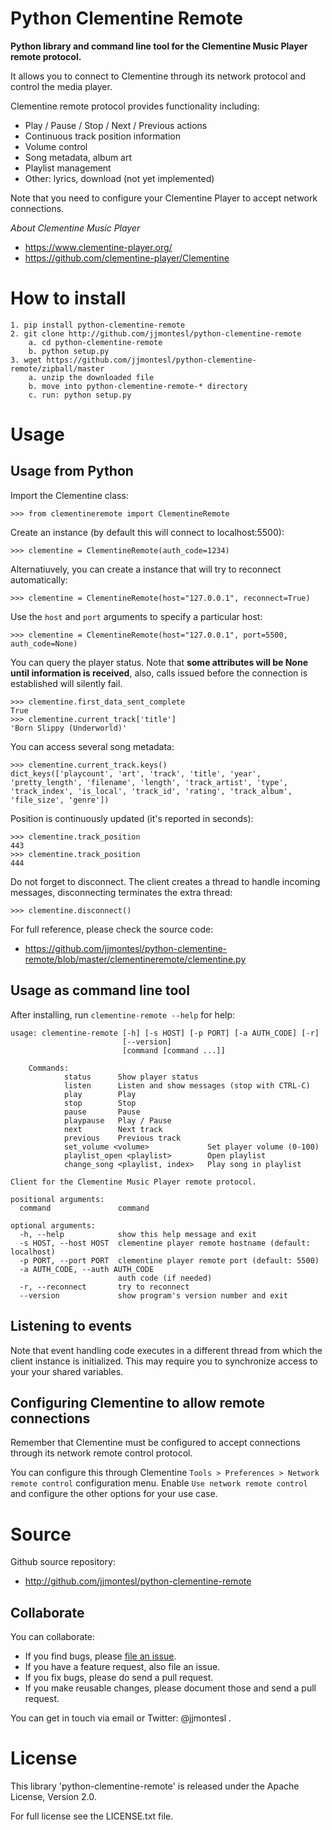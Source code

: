 Python Clementine Remote
========================

**Python library and command line tool for the Clementine Music Player remote protocol.**

It allows you to connect to Clementine through its network protocol
and control the media player.

Clementine remote protocol provides functionality including:

* Play / Pause / Stop / Next / Previous actions
* Continuous track position information
* Volume control
* Song metadata, album art
* Playlist management
* Other: lyrics, download (not yet implemented)

Note that you need to configure your Clementine Player to accept network connections.

*About Clementine Music Player*

* https://www.clementine-player.org/
* https://github.com/clementine-player/Clementine



How to install
==============

    1. pip install python-clementine-remote
    2. git clone http://github.com/jjmontesl/python-clementine-remote
        a. cd python-clementine-remote
        b. python setup.py
    3. wget https://github.com/jjmontesl/python-clementine-remote/zipball/master
        a. unzip the downloaded file
        b. move into python-clementine-remote-* directory
        c. run: python setup.py


Usage
=====


Usage from Python
-----------------

Import the Clementine class:

    >>> from clementineremote import ClementineRemote

Create an instance (by default this will connect to localhost:5500):

    >>> clementine = ClementineRemote(auth_code=1234)

Alternatiuvely, you can create a instance that will try to reconnect automatically:

    >>> clementine = ClementineRemote(host="127.0.0.1", reconnect=True)

Use the `host` and `port` arguments to specify a particular host:

    >>> clementine = ClementineRemote(host="127.0.0.1", port=5500, auth_code=None)

You can query the player status. Note that **some attributes will be None until information is received**,
also, calls issued before the connection is established will silently fail.

    >>> clementine.first_data_sent_complete
    True
    >>> clementine.current_track['title']
    'Born Slippy (Underworld)'

You can access several song metadata:

    >>> clementine.current_track.keys()
    dict_keys(['playcount', 'art', 'track', 'title', 'year', 'pretty_length', 'filename', 'length', 'track_artist', 'type', 'track_index', 'is_local', 'track_id', 'rating', 'track_album', 'file_size', 'genre'])

Position is continuously updated (it's reported in seconds):

    >>> clementine.track_position
    443
    >>> clementine.track_position
    444

Do not forget to disconnect. The client creates a thread to handle incoming messages,
disconnecting terminates the extra thread:

    >>> clementine.disconnect()


For full reference, please check the source code:

* https://github.com/jjmontesl/python-clementine-remote/blob/master/clementineremote/clementine.py


Usage as command line tool
--------------------------

After installing, run `clementine-remote --help` for help:

    usage: clementine-remote [-h] [-s HOST] [-p PORT] [-a AUTH_CODE] [-r]
                             [--version]
                             [command [command ...]]

        Commands:
                status      Show player status
                listen      Listen and show messages (stop with CTRL-C)
                play        Play
                stop        Stop
                pause       Pause
                playpause   Play / Pause
                next        Next track
                previous    Previous track
                set_volume <volume>             Set player volume (0-100)
                playlist_open <playlist>        Open playlist
                change_song <playlist, index>   Play song in playlist

    Client for the Clementine Music Player remote protocol.

    positional arguments:
      command               command

    optional arguments:
      -h, --help            show this help message and exit
      -s HOST, --host HOST  clementine player remote hostname (default: localhost)
      -p PORT, --port PORT  clementine player remote port (default: 5500)
      -a AUTH_CODE, --auth AUTH_CODE
                            auth code (if needed)
      -r, --reconnect       try to reconnect
      --version             show program's version number and exit


Listening to events
-------------------

Note that event handling code executes in a different thread from which the client instance
is initialized. This may require you to synchronize access to your your shared variables.


Configuring Clementine to allow remote connections
--------------------------------------------------

Remember that Clementine must be configured to accept connections through its
network remote control protocol.

You can configure this through Clementine  `Tools > Preferences > Network remote control`
configuration menu. Enable `Use network remote control` and configure the other options
for your use case.

Source
======

Github source repository:

* http://github.com/jjmontesl/python-clementine-remote

Collaborate
-----------

You can collaborate:

* If you find bugs, please [file an issue](http://github.com/jjmontesl/python-clementine-remote/issues).
* If you have a feature request, also file an issue.
* If you fix bugs, please do send a pull request.
* If you make reusable changes, please document those and send a pull request.

You can get in touch via email or Twitter: @jjmontesl .


License
====================

This library 'python-clementine-remote' is released under the Apache License, Version 2.0.

For full license see the LICENSE.txt file.

